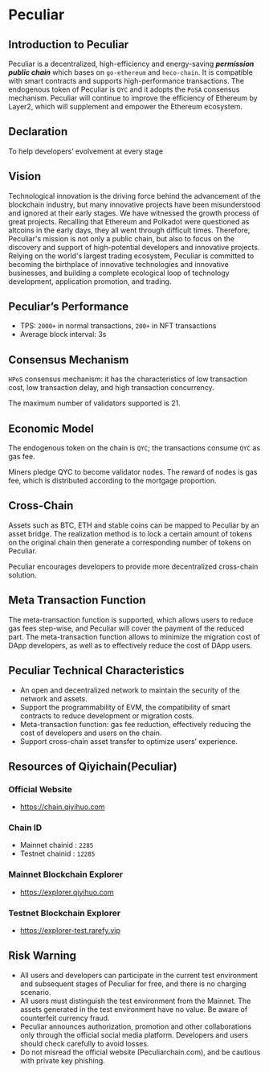 # Peculiar

## Introduction to  Peculiar
 Peculiar is a decentralized, high-efficiency and energy-saving ***permission public chain*** which bases on `go-ethereum` and `heco-chain`. It is compatible with smart contracts and supports high-performance transactions. The endogenous token of Peculiar is `QYC` and it adopts the `PoSA` consensus mechanism. Peculiar will continue to improve the efficiency of Ethereum by Layer2, which will supplement and empower the Ethereum ecosystem.

## Declaration
To help developers’ evolvement at every stage 

## Vision
Technological innovation is the driving force behind the advancement of the blockchain industry, but many innovative projects have been misunderstood and ignored at their early stages. We have witnessed the growth process of great projects. Recalling that Ethereum and Polkadot were questioned as altcoins in the early days, they all went through difficult times. Therefore, Peculiar's mission is not only a public chain, but also to focus on the discovery and support of high-potential developers and innovative projects. Relying on the world's largest trading ecosystem, Peculiar is committed to becoming the birthplace of innovative technologies and innovative businesses, and building a complete ecological loop of technology development, application promotion, and trading.

## Peculiar’s Performance
- TPS: `2000+` in normal transactions, `200+` in NFT transactions
- Average block interval: 3s

## Consensus Mechanism
`HPoS` consensus mechanism: it has the characteristics of low transaction cost, low transaction delay, and high transaction concurrency.

The maximum number of validators supported is 21.

## Economic Model 
The endogenous token on the chain is `QYC`; the transactions consume `QYC` as gas fee.

Miners pledge QYC to become validator nodes. The reward of nodes is gas fee, which is distributed according to the mortgage proportion. 

## Cross-Chain
Assets such as BTC, ETH and stable coins can be mapped to Peculiar by an asset bridge. The realization method is to lock a certain amount of tokens on the original chain then generate a corresponding number of tokens on Peculiar. 

Peculiar encourages developers to provide more decentralized cross-chain solution.  

## Meta Transaction Function
The meta-transaction function is supported, which allows users to reduce gas fees step-wise, and Peculiar will cover the payment of the reduced part. The meta-transaction function allows to minimize the migration cost of DApp developers, as well as to effectively reduce the cost of DApp users.

## Peculiar Technical Characteristics
- An open and decentralized network to maintain the security of the network and assets.
- Support the programmability of EVM, the compatibility of smart contracts to reduce development or migration costs.
- Meta-transaction function: gas fee reduction, effectively reducing the cost of developers and users on the chain.
- Support cross-chain asset transfer to optimize users’ experience.


## Resources of Qiyichain(Peculiar)

### Official Website
- https://chain.qiyihuo.com

### Chain ID
- Mainnet chainid : `2285`
- Testnet chainid : `12285`

### Mainnet Blockchain Explorer
- https://explorer.qiyihuo.com

### Testnet Blockchain Explorer

- https://explorer-test.rarefy.vip

## Risk Warning
- All users and developers can participate in the current test environment and subsequent stages of Peculiar for free, and there is no charging scenario.
- All users must distinguish the test environment from the Mainnet. The assets generated in the test environment have no value. Be aware of counterfeit currency fraud.
- Peculiar announces authorization, promotion and other collaborations only through the official social media platform. Developers and users should check carefully to avoid losses.
- Do not misread the official website (Peculiarchain.com), and be cautious with private key phishing.
